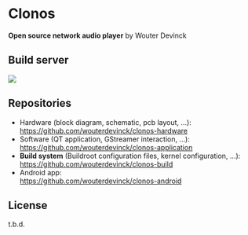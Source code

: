 Clonos
======
**Open source network audio player**
by Wouter Devinck

Build server
------------
<a href='http://clonos.amusingprojects.com:8080/job/Nightly%20build/'><img src='http://clonos.amusingprojects.com:8080/buildStatus/icon?job=Nightly build'></a>

Repositories
------------
 * Hardware (block diagram, schematic, pcb layout, ...): <br />
   https://github.com/wouterdevinck/clonos-hardware
 * Software (QT application, GStreamer interaction, ...): <br />
   https://github.com/wouterdevinck/clonos-application
 * **Build system** (Buildroot configuration files, kernel configuration, ...): <br />
   https://github.com/wouterdevinck/clonos-build
 * Android app: <br />
   https://github.com/wouterdevinck/clonos-android

License
-------
t.b.d.
